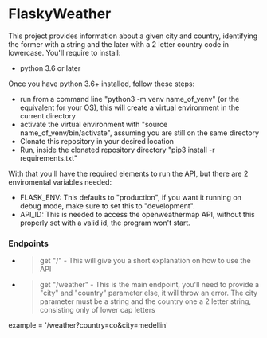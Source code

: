 # FlaskyWeather
This project provides information about a given city and country, identifying the former with a string and the later with a 2 letter country code in lowercase.
You'll require to install:
  - python 3.6 or later

Once you have python 3.6+ installed, follow these steps:
  - run from a command line "python3 -m venv name_of_venv" (or the equivalent for your OS), this will create a virtual environment in the current directory
  - activate the virtual environment with "source name_of_venv/bin/activate", assuming you are still on the same directory
  - Clonate this repository in your desired location
  - Run, inside the clonated repository directory "pip3 install -r requirements.txt"

With that you'll have the required elements to run the API, but there are 2 enviromental variables needed:
  - FLASK_ENV: This defaults to "production", if you want it running on debug mode, make sure to set this to "development".
  - API_ID: This is needed to access the openweathermap API, without this properly set with a valid id, the program won't start.

### Endpoints

- > get "/" - This will give you a short explanation on how to use the API
- > get "/weather" - This is the main endpoint, you'll need to provide a "city" and "country" parameter else, it will throw an error.
The city parameter must be a string and the country one a 2 letter string, consisting only of lower cap letters

example = '/weather?country=co&city=medellin'
